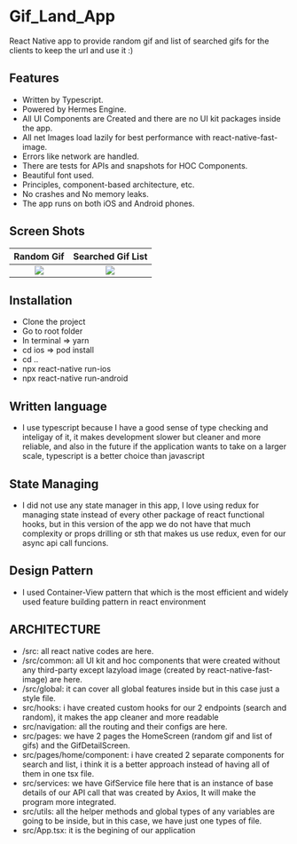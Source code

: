# Gif_Land_App
React Native app to provide random gif and list of searched gifs for the clients to keep the url and use it :)

## Features
- Written by Typescript.
- Powered by Hermes Engine.
- All UI Components are Created and there are no UI kit packages inside the app.
- All net Images load lazily for best performance with react-native-fast-image.
- Errors like network are handled.
- There are tests for APIs and snapshots for HOC Components.
- Beautiful font used.
- Principles, component-based architecture, etc.
- No crashes and No memory leaks.
- The app runs on both iOS and Android phones.

## Screen Shots
Random Gif           |  Searched Gif List
:-------------------------:|:-------------------------:
![](https://user-images.githubusercontent.com/30626411/161376556-c933a411-4034-4cce-b218-8c6c031fe8bb.png)  |  ![](https://user-images.githubusercontent.com/30626411/160277288-b9b4f241-aa3b-459f-9d5f-8551dea5cb99.png)

## Installation
- Clone the project
- Go to root folder
- In terminal => yarn
- cd ios => pod install
- cd ..
- npx react-native run-ios
- npx react-native run-android

## Written language
- I use typescript because I have a good sense of type checking and inteligay of it,
it makes development slower but cleaner and more reliable, and also in the future if the application wants to take on a larger scale,
typescript is a better choice than javascript

## State Managing
- I did not use any state manager in this app, I love using redux for managing state instead of every other package of react functional hooks, but in this version of the app we do not have that much complexity or props drilling or sth that makes us use redux, even for our async api call funcions.

## Design Pattern
- I used Container-View pattern that which is the most efficient and widely used feature building pattern in react environment

## ARCHITECTURE
- /src: all react native codes are here.
- /src/common: all UI kit and hoc components that were created without any third-party except lazyload image (created by react-native-fast-image) are here.
- /src/global: it can cover all global features inside but in this case just a style file.
- src/hooks: i have created custom hooks for our 2 endpoints (search and random), it makes the app cleaner and more readable
- src/navigation: all the routing and their configs are here.
- src/pages: we have 2 pages the HomeScreen (random gif and list of gifs) and the GifDetailScreen.
- src/pages/home/component: i have created 2 separate components for search and list, i think it is a better approach instead of having all of them in one tsx file.
- src/services: we have GifService file here that is an instance of base details of our API call that was created by Axios, It will make the program more integrated.
- src/utils: all the helper methods and global types of any variables are going to be inside, but in this case, we have just one types of file.
- src/App.tsx: it is the begining of our application


